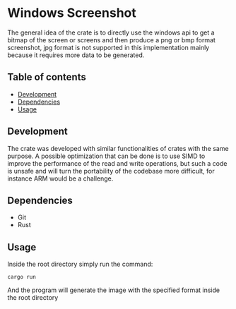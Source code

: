 # Windows Screenshot

  The general idea of the crate is to directly use the windows api to get a bitmap of the screen or screens
  and then produce a png or bmp format screenshot, jpg format is not supported in this implementation mainly because it requires more data to be generated.

## Table of contents
- [Development](#development)
- [Dependencies](#dependencies)
- [Usage](#usage)

## Development
  The crate was developed with similar functionalities of crates with the same purpose.
  A possible optimization that can be done is to use SIMD to improve the performance of the read and write operations, but such a code is unsafe 
  and will turn the portability of the codebase more difficult, for instance ARM would be a challenge.
  
## Dependencies 

  - Git
  - Rust

## Usage 

  Inside the root directory simply run the command:
  ```
  cargo run 
  ```
  And the program will generate the image with the specified format inside the root directory
